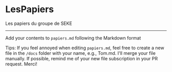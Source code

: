 # LesPapiers
Les papiers du groupe de SEKE

-------

Add your contents to `papiers.md` following the Markdown format

Tips: If you feel annoyed when editing `papiers.md`, feel free to create a new file in the `/docs` folder with your name, e.g., Tom.md. I'll merge your file manually. If possible, remind me of your new file subscription in your PR request. Merci!

